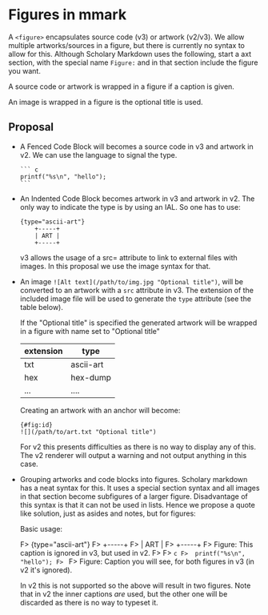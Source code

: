 # Figures in mmark

A `<figure>` encapsulates source code (v3) or artwork (v2/v3).
We allow multiple artworks/sources in a figure, but there is
currently no syntax to allow for this. Although Scholary Markdown
uses the following, start a axt section, with the special name
`Figure:` and in that section include the figure you want.

A source code or artwork is wrapped in a figure if a caption
is given.

An image is wrapped in a figure is the optional title is used.

## Proposal

*   A Fenced Code Block will becomes a source code in v3 and artwork in v2.
    We can use the language to signal the type.

        ``` c
        printf("%s\n", "hello");
        ```

*   An Indented Code Block becomes artwork in v3 and artwork in v2. The only way
    to indicate the type is by using an IAL. So one has to use:

        {type="ascii-art"}
            +-----+
            | ART |
            +-----+

    v3 allows the usage of a src= attribute to link to external files with images.
    In this proposal we use the image syntax for that.

*   An image `![Alt text](/path/to/img.jpg "Optional title")`, will be converted
    to an artwork with a `src` attribute in v3. The extension of the included
    image file will be used to generate the `type` attribute (see the table below).

    If the "Optional title" is specified the generated artwork will be wrapped in a
    figure with name set to "Optional title"

    extension | type
    ----------|-----
      txt     | ascii-art
      hex     | hex-dump
      ...     | ....

    Creating an artwork with an anchor will become:

        {#fig:id}
        ![](/path/to/art.txt "Optional title")

    For v2 this presents difficulties as there is no way to display any of this. The v2
    renderer will output a warning and not output anything in this case.

*   Grouping artworks and code blocks into figures. Scholary markdown has a neat syntax
    for this. It uses a special section syntax and all images in that section become
    subfigures of a larger figure. Disadvantage of this syntax is that it can not be
    used in lists. Hence we propose a quote like solution, just as asides and notes,
    but for figures:

    Basic usage:

    F>  {type="ascii-art"}
    F>      +-----+
    F>      | ART |
    F>      +-----+
    F>  Figure: This caption is ignored in v3, but used in v2.
    F>
    F>  ``` c
    F>  printf("%s\n", "hello");
    F>  ```
    F>
    Figure: Caption you will see, for both figures in v3 (in v2 it's ignored).

    In v2 this is not supported so the above will result in two figures. Note that in v2
    the inner captions *are* used, but the other one will be discarded as there is no
    way to typeset it.
